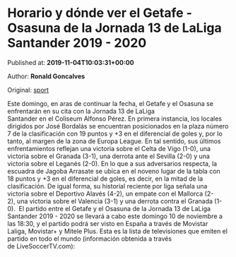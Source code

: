 
# Horario y dónde ver el Getafe - Osasuna de la Jornada 13 de LaLiga Santander 2019 - 2020

Published at: **2019-11-04T10:03:31+00:00**

Author: **Ronald Goncalves**

Original: [sport](https://www.sport.es/es/noticias/laliga/horario-donde-ver-getafe-osasuna-jornada-laliga-santander-2019-2020-7713603)

Este domingo, en aras de continuar la fecha, el Getafe y el Osasuna se enfrentarán en su cita con la Jornada 13 de LaLiga Santander en el Coliseum Alfonso Pérez.
En primera instancia, los locales dirigidos por José Bordalás se encuentran posicionados en la plaza número 7 de la clasificación con 19 puntos y +3 en el diferencial de goles y, por lo tanto, al margen de la zona de Europa League. En tal sentido, sus últimos enfrentamientos reflejan una victoria sobre el Celta de Vigo (1-0), una victoria sobre el Granada (3-1), una derrota ante el Sevilla (2-0) y una victoria sobre el Leganés (2-0).
En lo que a sus adversarios respecta, la escuadra de Jagoba Arrasate se ubica en el noveno lugar de la tabla con 18 puntos y +3 en el diferencial de goles, es decir, en la mitad de la clasificación. De igual forma, su historial reciente por liga señala una victoria sobre el Deportivo Alavés (4-2), un empate con el Mallorca (2-2), una victoria sobre el Valencia (3-1) y una derrota contra el Granada (1-0). 
El partido entre el Getafe y el Osasuna de la Jornada 13 de LaLiga Santander 2019 - 2020 se llevará a cabo este domingo 10 de noviembre a las 18:30, y el partido podrá ser visto en España a través de Movistar Laliga, Movistar+ y Mitele Plus.
Esta es la lista de televisiones que emiten el partido en todo el mundo (información obtenida a través de LiveSoccerTV.com):
